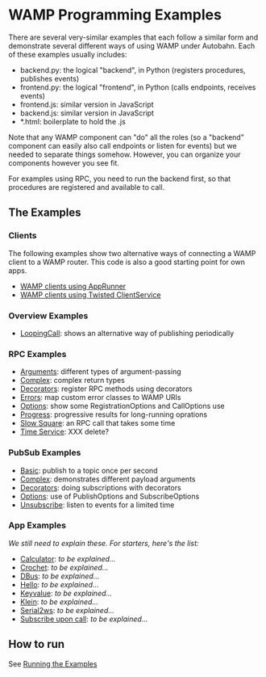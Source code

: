 # WAMP Programming Examples

There are several very-similar examples that each follow a similar form and demonstrate several different ways of using WAMP under Autobahn. Each of these examples usually includes:

- backend.py: the logical "backend", in Python (registers procedures, publishes events)
- frontend.py: the logical "frontend", in Python (calls endpoints, receives events)
- frontend.js: similar version in JavaScript
- backend.js: similar version in JavaScript
- *.html: boilerplate to hold the .js

Note that any WAMP component can "do" all the roles (so a "backend" component can easily also call endpoints or listen for events) but we needed to separate things somehow. However, you can organize your components however you see fit.

For examples using RPC, you need to run the backend first, so that procedures are registered and available to call.

## The Examples

### Clients

The following examples show two alternative ways of connecting a WAMP client to a WAMP router. This code is also a good starting point for own apps.

 * [WAMP clients using AppRunner](client_using_apprunner.py)
 * [WAMP clients using Twisted ClientService](client_using_clientservice.py)

### Overview Examples
 * [LoopingCall](overview): shows an alternative way of publishing periodically

### RPC Examples

  * [Arguments](rpc/arguments): different types of argument-passing
  * [Complex](rpc/complex): complex return types
  * [Decorators](rpc/decorators): register RPC methods using decorators
  * [Errors](rpc/errors): map custom error classes to WAMP URIs
  * [Options](rpc/options): show some RegistrationOptions and CallOptions use
  * [Progress](rpc/progress): progressive results for long-running oprations
  * [Slow Square](rpc/slowsquare): an RPC call that takes some time
  * [Time Service](rpc/timeservice): XXX delete?

### PubSub Examples

  * [Basic](pubsub/basic): publish to a topic once per second
  * [Complex](pubsub/complex): demonstrates different payload arguments
  * [Decorators](pubsub/decorators): doing subscriptions with decorators
  * [Options](pubsub/options): use of PublishOptions and SubscribeOptions
  * [Unsubscribe](pubsub/unsubscribe): listen to events for a limited time

### App Examples

_We still need to explain these. For starters, here's the list:_

  * [Calculator](app/calculator): _to be explained..._
  * [Crochet](app/crochet): _to be explained..._
  * [DBus](app/dbus): _to be explained..._
  * [Hello](app/hello): _to be explained..._
  * [Keyvalue](app/keyvalue): _to be explained..._
  * [Klein](app/klein): _to be explained..._
  * [Serial2ws](app/serial2ws): _to be explained..._
  * [Subscribe upon call](app/subscribe_upon_call): _to be explained..._

## How to run

See [Running the Examples](../../running-the-examples.md)
